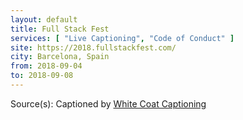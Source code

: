 ```yaml
---
layout: default
title: Full Stack Fest
services: [ "Live Captioning", "Code of Conduct" ]
site: https://2018.fullstackfest.com/
city: Barcelona, Spain
from: 2018-09-04
to: 2018-09-08
---
```


Source(s): Captioned by [White Coat Captioning](http://www.whitecoatcaptioning.com/)
